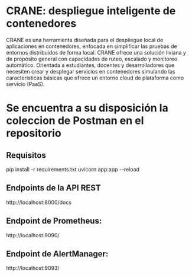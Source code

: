 # CRANE: despliegue inteligente de contenedores

CRANE es una herramienta diseñada para el despliegue local de aplicaciones en contenedores, enfocada en simplificar las pruebas de entornos distribuidos de forma local. CRANE ofrece una solución liviana y de propósito general con capacidades de ruteo, escalado y monitoreo automático. Orientada a estudiantes, docentes y
desarrolladores que necesiten crear y desplegar servicios en contenedores simulando las características básicas que ofrece un entorno cloud de plataforma como servicio (PaaS).

# Se encuentra a su disposición la coleccion de Postman en el repositorio

## Requisitos
pip install -r requirements.txt
uvicorn app:app --reload

## Endpoints de la API REST
http://localhost:8000/docs

## Endpoint de Prometheus:
http://localhost:9090/

## Endpoint de AlertManager:
http://localhost:9093/


